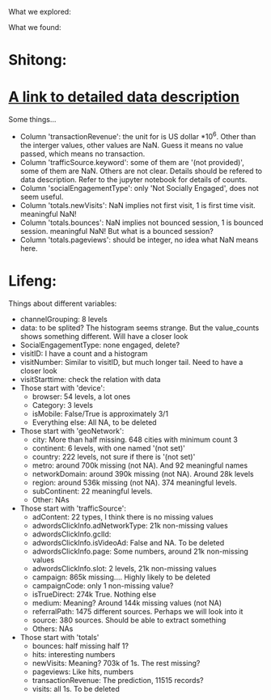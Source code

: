 What we explored:

What we found:


# Shitong:
# [A link to detailed data description](https://support.google.com/analytics/answer/3437719?hl=en)

Some things...
* Column 'transactionRevenue': the unit for is US dollar $* 10^6$. Other than the interger values, other values are NaN. Guess it means no value passed, which means no transaction.
* Column 'trafficSource.keyword': some of them are '(not provided)', some of them are NaN. Others are not clear. Details should be refered to data description. Refer to the jupyter notebook for details of counts.
* Column 'socialEngagementType': only 'Not Socially Engaged', does not seem useful.
* Column 'totals.newVisits': NaN implies not first visit, 1 is first time visit. meaningful NaN!
* Column 'totals.bounces': NaN implies not bounced session, 1 is bounced session. meaningful NaN! But what is a bounced session?
* Column 'totals.pageviews': should be integer, no idea what NaN means here.


# Lifeng:

Things about different variables:
  * channelGrouping: 8 levels
  * data: to be splited? The histogram seems strange. But the value_counts shows something different. Will have a closer look
  * SocialEngagementType: none engaged, delete?
  * visitID: I have a count and a histogram
  * visitNumber: Similar to visitID, but much longer tail. Need to have a closer look
  * visitStarttime: check the relation with data
  * Those start with 'device': 
      * browser: 54 levels, a lot ones
      * Category: 3 levels
      * isMobile: False/True is approximately 3/1
      * Everything else: All NA, to be deleted
  * Those start with 'geoNetwork':
      * city: More than half missing. 648 cities with minimum count 3
      * continent: 6 levels, with one named '(not set)'
      * country: 222 levels, not sure if there is '(not set)'
      * metro: around 700k missing (not NA). And 92 meaningful names
      * networkDomain: around 390k missing (not NA). Around 28k levels
      * region: around 536k missing (not NA). 374 meaningful levels.
      * subContinent: 22 meaningful levels.
      * Other: NAs
  * Those start with 'trafficSource':
      * adContent: 22 types, I think there is no missing values
      * adwordsClickInfo.adNetworkType: 21k non-missing values
      * adwordsClickInfo.gclId:
      * adwordsClickInfo.isVideoAd: False and NA. To be deleted
      * adwordsClickInfo.page: Some numbers, around 21k non-missing values
      * adwordsClickInfo.slot: 2 levels, 21k non-missing values
      * campaign: 865k missing.... Highly likely to be deleted
      * campaignCode: only 1 non-missing value?
      * isTrueDirect: 274k True. Nothing else
      * medium: Meaning? Around 144k missing values (not NA)
      * referralPath: 1475 different sources. Perhaps we will look into it
      * source: 380 sources. Should be able to extract something
      * Others: NAs
  * Those start with 'totals'
      * bounces: half missing half 1?
      * hits: interesting numbers
      * newVisits: Meaning? 703k of 1s. The rest missing?
      * pageviews: Like hits, numbers
      * transactionRevenue: The prediction, 11515 records?
      * visits: all 1s. To be deleted
